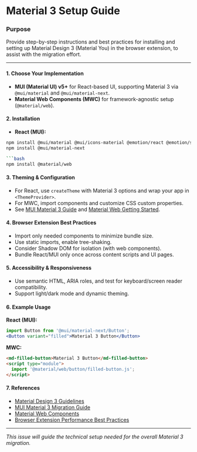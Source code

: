 # Material 3 Setup Guide

### Purpose
Provide step-by-step instructions and best practices for installing and setting up Material Design 3 (Material You) in the browser extension, to assist with the migration effort.

---

#### 1. Choose Your Implementation

- **MUI (Material UI) v5+** for React-based UI, supporting Material 3 via `@mui/material` and `@mui/material-next`.
- **Material Web Components (MWC)** for framework-agnostic setup (`@material/web`).

#### 2. Installation

- **React (MUI):**

```bash
npm install @mui/material @mui/icons-material @emotion/react @emotion/styled
npm install @mui/material-next

```bash
npm install @material/web
```

#### 3. Theming & Configuration

- For React, use `createTheme` with Material 3 options and wrap your app in `<ThemeProvider>`.
- For MWC, import components and customize CSS custom properties.
- See [MUI Material 3 Guide](https://mui.com/material-ui/migration/material-3/) and [Material Web Getting Started](https://material-web.dev/getting-started/).

#### 4. Browser Extension Best Practices

- Import only needed components to minimize bundle size.
- Use static imports, enable tree-shaking.
- Consider Shadow DOM for isolation (with web components).
- Bundle React/MUI only once across content scripts and UI pages.

#### 5. Accessibility & Responsiveness

- Use semantic HTML, ARIA roles, and test for keyboard/screen reader compatibility.
- Support light/dark mode and dynamic theming.

#### 6. Example Usage

**React (MUI):**
```jsx
import Button from '@mui/material-next/Button';
<Button variant="filled">Material 3 Button</Button>
```

**MWC:**
```html
<md-filled-button>Material 3 Button</md-filled-button>
<script type="module">
  import '@material/web/button/filled-button.js';
</script>
```

#### 7. References
- [Material Design 3 Guidelines](https://m3.material.io/)
- [MUI Material 3 Migration Guide](https://mui.com/material-ui/migration/material-3/)
- [Material Web Components](https://material-web.dev/)
- [Browser Extension Performance Best Practices](https://web.dev/extensions-performance-best-practices/)

---

_This issue will guide the technical setup needed for the overall Material 3 migration._